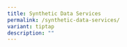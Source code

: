```yaml
---
title: Synthetic Data Services
permalink: /synthetic-data-services/
variant: tiptap
description: ""
---
```

<p></p>